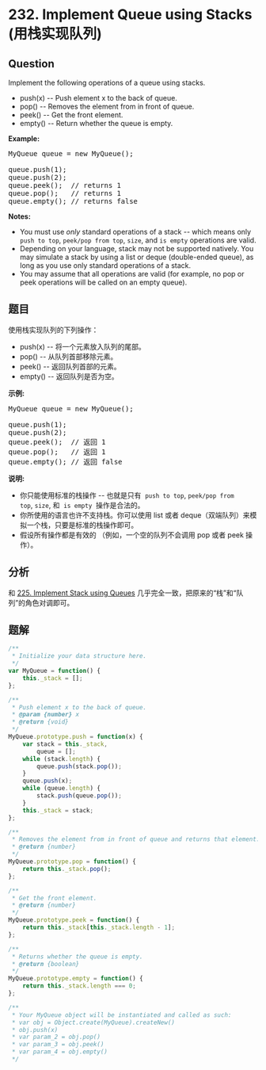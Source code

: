 # 232. Implement Queue using Stacks (用栈实现队列)

## Question

Implement the following operations of a queue using stacks.

-   push(x) -- Push element x to the back of queue.
-   pop() -- Removes the element from in front of queue.
-   peek() -- Get the front element.
-   empty() -- Return whether the queue is empty.

**Example:**

<pre>MyQueue queue = new MyQueue();

queue.push(1);
queue.push(2);  
queue.peek();  // returns 1
queue.pop();   // returns 1
queue.empty(); // returns false</pre>

**Notes:**

-   You must use _only_ standard operations of a stack -- which means only `push to top`, `peek/pop from top`, `size`, and `is empty` operations are valid.
-   Depending on your language, stack may not be supported natively. You may simulate a stack by using a list or deque (double-ended queue), as long as you use only standard operations of a stack.
-   You may assume that all operations are valid (for example, no pop or peek operations will be called on an empty queue).

## 题目

使用栈实现队列的下列操作：

-   push(x) -- 将一个元素放入队列的尾部。
-   pop() -- 从队列首部移除元素。
-   peek() -- 返回队列首部的元素。
-   empty() -- 返回队列是否为空。

**示例:**

<pre>MyQueue queue = new MyQueue();

queue.push(1);
queue.push(2);  
queue.peek();  // 返回 1
queue.pop();   // 返回 1
queue.empty(); // 返回 false</pre>

**说明:**

-   你只能使用标准的栈操作 -- 也就是只有  `push to top`, `peek/pop from top`, `size`, 和  `is empty`  操作是合法的。
-   你所使用的语言也许不支持栈。你可以使用 list 或者 deque（双端队列）来模拟一个栈，只要是标准的栈操作即可。
-   假设所有操作都是有效的 （例如，一个空的队列不会调用 pop 或者 peek 操作）。

## 分析

和 [225. Implement Stack using Queues](./225.%20Implement%20Stack%20using%20Queues.md) 几乎完全一致，把原来的“栈”和“队列”的角色对调即可。

## 题解

```javascript
/**
 * Initialize your data structure here.
 */
var MyQueue = function() {
    this._stack = [];
};

/**
 * Push element x to the back of queue.
 * @param {number} x
 * @return {void}
 */
MyQueue.prototype.push = function(x) {
    var stack = this._stack,
        queue = [];
    while (stack.length) {
        queue.push(stack.pop());
    }
    queue.push(x);
    while (queue.length) {
        stack.push(queue.pop());
    }
    this._stack = stack;
};

/**
 * Removes the element from in front of queue and returns that element.
 * @return {number}
 */
MyQueue.prototype.pop = function() {
    return this._stack.pop();
};

/**
 * Get the front element.
 * @return {number}
 */
MyQueue.prototype.peek = function() {
    return this._stack[this._stack.length - 1];
};

/**
 * Returns whether the queue is empty.
 * @return {boolean}
 */
MyQueue.prototype.empty = function() {
    return this._stack.length === 0;
};

/**
 * Your MyQueue object will be instantiated and called as such:
 * var obj = Object.create(MyQueue).createNew()
 * obj.push(x)
 * var param_2 = obj.pop()
 * var param_3 = obj.peek()
 * var param_4 = obj.empty()
 */
```
